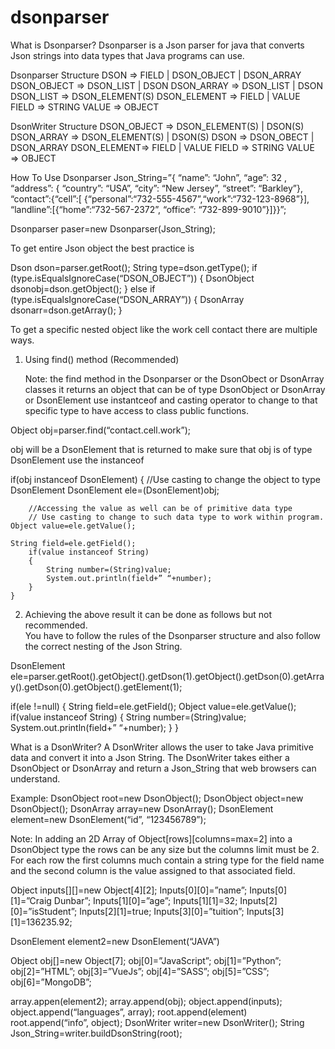 # dsonparser
What is Dsonparser?
Dsonparser is a Json parser for java that converts Json strings into data types that Java programs can use.

Dsonparser Structure
DSON => FIELD | DSON_OBJECT | DSON_ARRAY
DSON_OBJECT => DSON_LIST | DSON
DSON_ARRAY => DSON_LIST | DSON
DSON_LIST => DSON_ELEMENT(S)
DSON_ELEMENT => FIELD | VALUE
FIELD => STRING
VALUE => OBJECT

DsonWriter Structure
DSON_OBJECT => DSON_ELEMENT(S) | DSON(S)
DSON_ARRAY => DSON_ELEMENT(S) | DSON(S)
DSON => DSON_OBECT | DSON_ARRAY
DSON_ELEMENT=> FIELD | VALUE
FIELD => STRING
VALUE => OBJECT

How To Use Dsonparser
Json_String=”{ “name”: “John”, “age”: 32 , “address”: { “country”: “USA”, “city”: “New Jersey”, “street”: “Barkley”},  
              “contact”:{“cell”:[ {“personal”:“732-555-4567”,“work”:“732-123-8968”}], 
              “landline”:[{“home”:“732-567-2372”, “office”: “732-899-9010”}]}}”;
              
Dsonparser paser=new Dsonparser(Json_String);

To get entire Json object the best practice is

Dson dson=parser.getRoot();
String type=dson.getType();
if (type.isEqualsIgnoreCase(“DSON_OBJECT”))
{
	DsonObject dsonobj=dson.getObject();
}
else if (type.isEqualsIgnoreCase(“DSON_ARRAY”))
{
	DsonArray dsonarr=dson.getArray();
}


To get a specific nested object like the work cell contact there are multiple ways.
1)	Using find() method (Recommended)

    Note: the find method in the Dsonparser or the DsonObect or DsonArray classes it returns an object 
    that can be of type DsonObject or DsonArray or DsonElement use instantceof and casting operator 
    to change to that specific type to have access to class public functions.

Object obj=parser.find(“contact.cell.work”);

obj  will be a DsonElement that is returned
to make sure that obj is of type DsonElement use the instanceof 

if(obj instanceof DsonElement)
	{
		//Use casting to change the object to type DsonElement
		DsonElement ele=(DsonElement)obj; 
    
		//Accessing the value as well can be of primitive data type 
		// Use casting to change to such data type to work within program.
    Object value=ele.getValue();
    
    String field=ele.getField();
		if(value instanceof String)
		{
			String number=(String)value;
			System.out.println(field+” “+number);
		}
	}
  
2)	Achieving the above result it can be done as follows but not recommended.  
    You have to follow the rules of the Dsonparser structure and also follow the 
    correct nesting of the Json String.

DsonElement ele=parser.getRoot().getObject().getDson(1).getObject().getDson(0).getArray().getDson(0).getObject().getElement(1);	

if(ele !=null)
{
  String field=ele.getField();
  Object value=ele.getValue();
  if(value instanceof String)
  {
    String number=(String)value;
    System.out.println(field+” “+number);
  }
}

What is a DsonWriter? 
A DsonWriter allows the user to take Java primitive data and convert it into a Json String.
The DsonWriter takes either a DsonObject or DsonArray and return a Json_String that web browsers can understand.

Example:
DsonObject root=new DsonObject();
DsonObject object=new DsonObject();
DsonArray array=new DsonArray();
DsonElement element=new DsonElement(“id”, “123456789”);

Note: In adding an 2D Array of Object[rows][columns=max=2] into a DsonObject type the 
rows can be any size but the columns limit must be 2. For each row the first columns 
much contain a string type for the field name and the second column is the value assigned
to that associated field.

Object inputs[][]=new Object[4][2];
Inputs[0][0]=”name”;
Inputs[0][1]=”Craig Dunbar”;
Inputs[1][0]=”age”;
Inputs[1][1]=32;
Inputs[2][0]=”isStudent”;
Inputs[2][1]=true;
Inputs[3][0]=”tuition”;
Inputs[3][1]=136235.92;

DsonElement element2=new DsonElement(“JAVA”)

Object obj[]=new Object[7];
obj[0]=”JavaScript”;
obj[1]=”Python”;
obj[2]=”HTML”;
obj[3]=”VueJs”;
obj[4]=”SASS”;
obj[5]=”CSS”;
obj[6]=”MongoDB”;

array.appen(element2);
array.append(obj);
object.append(inputs);
object.append(“languages”, array);
root.append(element)
root.append(“info”, object);
DsonWriter writer=new DsonWriter();
String Json_String=writer.buildDsonString(root);
